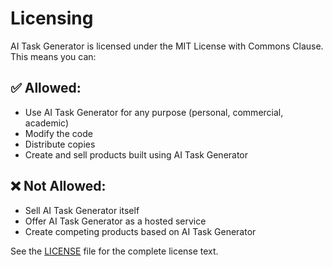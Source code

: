 # Licensing

AI Task Generator is licensed under the MIT License with Commons Clause. This means you can:

## ✅ Allowed:

- Use AI Task Generator for any purpose (personal, commercial, academic)
- Modify the code
- Distribute copies
- Create and sell products built using AI Task Generator

## ❌ Not Allowed:

- Sell AI Task Generator itself
- Offer AI Task Generator as a hosted service
- Create competing products based on AI Task Generator

See the [LICENSE](../LICENSE) file for the complete license text.
